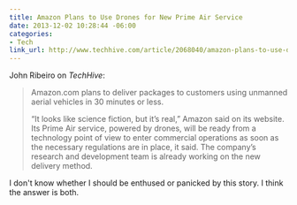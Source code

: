 ```yaml
---
title: Amazon Plans to Use Drones for New Prime Air Service
date: 2013-12-02 10:28:44 -06:00
categories:
- Tech
link_url: http://www.techhive.com/article/2068040/amazon-plans-to-use-drones-to-deliver-packages.html
---
```


John Ribeiro on *TechHive*:

>Amazon.com plans to deliver packages to customers using unmanned aerial vehicles in 30 minutes or less.
>
>“It looks like science fiction, but it’s real,” Amazon said on its website. Its Prime Air service, powered by drones, will be ready from a technology point of view to enter commercial operations as soon as the necessary regulations are in place, it said. The company’s research and development team is already working on the new delivery method.

I don't know whether I should be enthused or panicked by this story. I think the answer is both.
